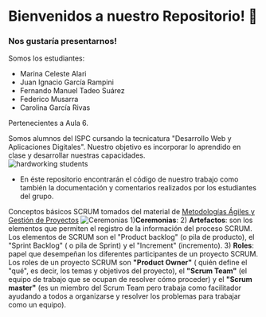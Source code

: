 



<h1> Bienvenidos a nuestro Repositorio!  &#129409 </h1>
  
 <h3>  Nos gustaría presentarnos! </h3> 
  
  Somos los estudiantes:
  - Marina Celeste Alari
  - Juan Ignacio García Rampini
  - Fernando Manuel Tadeo Suárez
  - Federico Musarra 
  - Carolina García Rivas
  
  Pertenecientes a Aula 6. 
  
  
 Somos alumnos del ISPC cursando la tecnicatura "Desarrollo Web y Aplicaciones Digitales". Nuestro objetivo es incorporar lo aprendido en clase y desarrollar nuestras capacidades.  
  ![hardworking students](https://user-images.githubusercontent.com/106404328/172562213-1633de4f-60e1-441d-9310-9cd1c8bd5614.gif)

  
  
  - En éste repositorio encontrarán el código de nuestro trabajo como también la documentación y comentarios realizados por los estudiantes del grupo.
  
  
Conceptos básicos SCRUM tomados del material de [Metodologías Ágiles y Gestión de Proyectos](https://acceso.ispc.edu.ar/mod/book/view.php?id=22421)
![Ceremonias](https://myoctocat.com/assets/images/base-octocat.svg) 1)**Ceremonias**: 
2) **Artefactos**: son los elementos que permiten el registro de la información del proceso SCRUM. Los elementos de SCRUM son el "Product backlog" (o pila de producto), el "Sprint Backlog" ( o pila de Sprint) y el "Increment" (incremento).
3) **Roles**: papel que desempeñan los diferentes participantes de un proyecto SCRUM. Los roles de un proyecto SCRUM son **"Product Owner"** ( quién define el "qué", es decir, los temas y objetivos del proyecto), el **"Scrum Team"** (el equipo de trabajo que se ocupan de resolver cómo proceder) y el **"Scrum master"** (es un miembro del Scrum Team pero trabaja como facilitador ayudando a todos a organizarse y resolver los problemas para trabajar como un equipo). 

